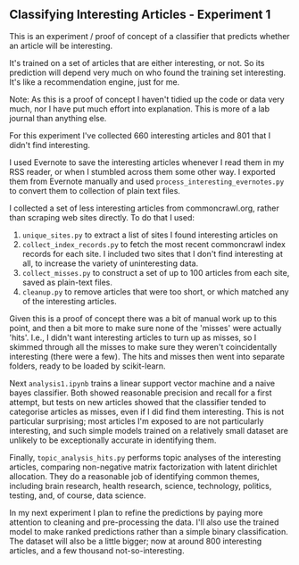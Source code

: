 Classifying Interesting Articles - Experiment 1
-----------------------------------------------

This is an experiment / proof of concept of a classifier that predicts whether an article will be interesting.

It's trained on a set of articles that are either interesting, or not. So its prediction will depend very much on who found the training set interesting. It's like a recommendation engine, just for me.

Note: As this is a proof of concept I haven't tidied up the code or data very much, nor I have put much effort into explanation. This is more of a lab journal than anything else.

For this experiment I've collected 660 interesting articles and 801 that I didn't find interesting.

I used Evernote to save the interesting articles whenever I read them in my RSS reader, or when I stumbled across them some other way. I exported them from Evernote manually and used `process_interesting_evernotes.py` to convert them to collection of plain text files.

I collected a set of less interesting articles from commoncrawl.org, rather than scraping web sites directly. To do that I used:
  1. `unique_sites.py` to extract a list of sites I found interesting articles on
  2. `collect_index_records.py` to fetch the most recent commoncrawl index records for each site. I included two sites that I don't find interesting at all, to increase the variety of uninteresting data.
  3. `collect_misses.py` to construct a set of up to 100 articles from each site, saved as plain-text files.
  4. `cleanup.py` to remove articles that were too short, or which matched any of the interesting articles.

Given this is a proof of concept there was a bit of manual work up to this point, and then a bit more to make sure none of the 'misses' were actually 'hits'. I.e., I didn't want interesting articles to turn up as misses, so I skimmed through all the misses to make sure they weren't coincidentally interesting (there were a few). The hits and misses then went into separate folders, ready to be loaded by scikit-learn.

Next `analysis1.ipynb` trains a linear support vector machine and a naive bayes classifier. Both showed reasonable precision and recall for a first attempt, but tests on new articles showed that the classifier tended to categorise articles as misses, even if I did find them interesting. This is not particular surprising; most articles I'm exposed to are not particularly interesting, and such simple models trained on a relatively small dataset are unlikely to be exceptionally accurate in identifying them.

Finally, `topic_analysis_hits.py` performs topic analyses of the interesting articles, comparing non-negative matrix factorization with latent dirichlet allocation. They do a reasonable job of identifying common themes, including brain research, health research, science, technology, politics, testing, and, of course, data science.

In my next experiment I plan to refine the predictions by paying more attention to cleaning and pre-processing the data. I'll also use the trained model to make ranked predictions rather than a simple binary classification. The dataset will also be a little bigger; now at around 800 interesting articles, and a few thousand not-so-interesting.
